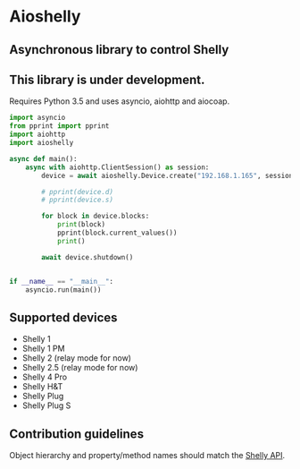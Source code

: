 # Aioshelly

## Asynchronous library to control Shelly

## This library is under development.

Requires Python 3.5 and uses asyncio, aiohttp and aiocoap.

```python
import asyncio
from pprint import pprint
import aiohttp
import aioshelly

async def main():
    async with aiohttp.ClientSession() as session:
        device = await aioshelly.Device.create("192.168.1.165", session)

        # pprint(device.d)
        # pprint(device.s)

        for block in device.blocks:
            print(block)
            pprint(block.current_values())
            print()

        await device.shutdown()


if __name__ == "__main__":
    asyncio.run(main())
```

## Supported devices

- Shelly 1
- Shelly 1 PM
- Shelly 2 (relay mode for now)
- Shelly 2.5 (relay mode for now)
- Shelly 4 Pro
- Shelly H&T
- Shelly Plug
- Shelly Plug S

## Contribution guidelines

Object hierarchy and property/method names should match the [Shelly API](https://shelly-api-docs.shelly.cloud/).
